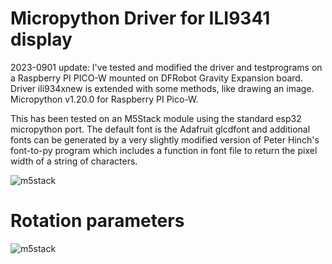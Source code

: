 # Micropython Driver for ILI9341 display


2023-0901 update: I've tested and modified the driver and testprograms on a Raspberry PI PICO-W mounted on DFRobot Gravity Expansion board. Driver ili934xnew is extended with some methods, like drawing an image. Micropython v1.20.0 for Raspberry PI Pico-W.

This has been tested on an M5Stack module using the standard esp32 micropython port. The default font is the Adafruit glcdfont and additional fonts can be generated by a very slightly modified version of Peter Hinch's font-to-py program which includes a function in font file to return the pixel width of a string of characters.

![m5stack](image/m5stack.jpg)

# Rotation parameters

![m5stack](image/rotations.png)



